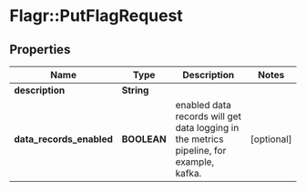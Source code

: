 # Flagr::PutFlagRequest

## Properties
Name | Type | Description | Notes
------------ | ------------- | ------------- | -------------
**description** | **String** |  | 
**data_records_enabled** | **BOOLEAN** | enabled data records will get data logging in the metrics pipeline, for example, kafka. | [optional] 


